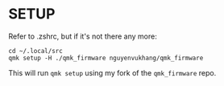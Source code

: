 # SETUP

Refer to .zshrc, but if it's not there any more:

```
cd ~/.local/src
qmk setup -H ./qmk_firmware nguyenvukhang/qmk_firmware
```

This will run `qmk setup` using my fork of the `qmk_firmware` repo.
